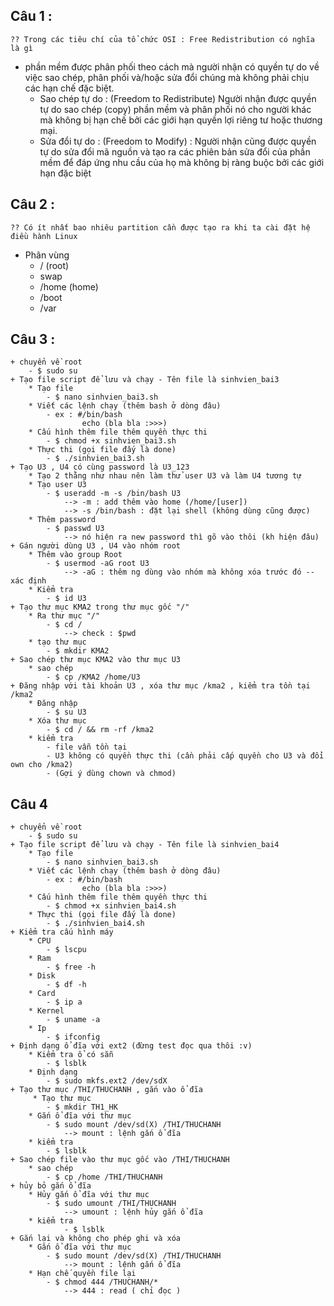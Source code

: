 ## Câu 1 : 
    ?? Trong các tiêu chí của tổ chức OSI : Free Redistribution có nghĩa là gì 
+ phần mềm được phân phối theo cách mà người nhận có quyền tự do về việc sao    chép, phân phối và/hoặc sửa đổi chúng mà không phải chịu các hạn chế đặc biệt.
    * Sao chép tự do : (Freedom to Redistribute)
        Người nhận được quyền tự do sao chép (copy) phần mềm và phân phối nó cho người khác mà không bị hạn chế bởi các giới hạn quyền lợi riêng tư hoặc thương mại.
    * Sửa đổi tự do : (Freedom to Modify)
        : Người nhận cũng được quyền tự do sửa đổi mã nguồn và tạo ra các phiên bản sửa đổi của phần mềm để đáp ứng nhu cầu của họ mà không bị ràng buộc bởi các giới hạn đặc biệt


## Câu 2 : 
    ?? Có ít nhất bao nhiêu partition cần được tạo ra khi ta cài đặt hệ điều hành Linux 
+ Phân vùng
    * / (root)
    * swap 
    * /home (home)
    * /boot
    * /var

## Câu 3 : 
    + chuyển về root 
        - $ sudo su 
    + Tạo file script để lưu và chạy - Tên file là sinhvien_bai3
        * Tạo file 
            - $ nano sinhvien_bai3.sh
        * Viết các lệnh chạy (thêm bash ở dòng đâu)
            - ex : #/bin/bash
                    echo (bla bla :>>>)
        * Cấu hình thêm file thêm quyền thực thi
            - $ chmod +x sinhvien_bai3.sh
        * Thực thi (gọi file đấy là done)
            - $ ./sinhvien_bai3.sh
    + Tạo U3 , U4 có cùng password là U3_123
        * Tạo 2 thằng như nhau nên làm thử user U3 và làm U4 tương tự 
        * Tạo user U3 
            - $ useradd -m -s /bin/bash U3
                --> -m : add thêm vào home (/home/[user])
                --> -s /bin/bash : đặt lại shell (không dùng cũng được)
        * Thêm password
            - $ passwd U3
                --> nó hiện ra new password thì gõ vào thôi (kh hiện đâu)
    + Gán người dùng U3 , U4 vào nhóm root
        * Thêm vào group Root 
            - $ usermod -aG root U3
                --> -aG : thêm ng dùng vào nhóm mà không xóa trước đó -- xác định 
        * Kiểm tra
            - $ id U3
    + Tạo thư mục KMA2 trong thư mục gốc "/"
        * Ra thư mục "/"
            - $ cd /
                --> check : $pwd
        * tạo thư mục 
            - $ mkdir KMA2
    + Sao chép thư mục KMA2 vào thư mục U3
        * sao chép 
            - $ cp /KMA2 /home/U3
    + Đăng nhập với tài khoản U3 , xóa thư mục /kma2 , kiểm tra tồn tại /kma2
        * Đăng nhập 
            - $ su U3
        * Xóa thư mục 
            - $ cd / && rm -rf /kma2
        * kiểm tra
            - file vẫn tồn tại 
            - U3 không có quyền thực thi (cần phải cấp quyền cho U3 và đổi own cho /kma2)
            - (Gợi ý dùng chown và chmod)
    
## Câu 4
    + chuyển về root 
        - $ sudo su 
    + Tạo file script để lưu và chạy - Tên file là sinhvien_bai4
        * Tạo file 
            - $ nano sinhvien_bai3.sh
        * Viết các lệnh chạy (thêm bash ở dòng đâu)
            - ex : #/bin/bash
                    echo (bla bla :>>>)
        * Cấu hình thêm file thêm quyền thực thi
            - $ chmod +x sinhvien_bai4.sh
        * Thực thi (gọi file đấy là done)
            - $ ./sinhvien_bai4.sh
    + Kiểm tra cấu hình máy 
        * CPU
            - $ lscpu
        * Ram 
            - $ free -h
        * Disk
            - $ df -h
        * Card
            - $ ip a
        * Kernel
            - $ uname -a
        * Ip
            - $ ifconfig
    + Định dạng ổ đĩa với ext2 (đừng test đọc qua thôi :v)
        * Kiểm tra ổ có sẵn 
            - $ lsblk 
        * Định dạng
            - $ sudo mkfs.ext2 /dev/sdX
    + Tạo thư mục /THI/THUCHANH , gắn vào ổ đĩa 
         * Tạo thư mục 
            - $ mkdir TH1_HK
        * Gắn ổ đĩa với thư mục
            - $ sudo mount /dev/sd(X) /THI/THUCHANH
                --> mount : lệnh gắn ổ đĩa 
        * kiểm tra 
            - $ lsblk 
    + Sao chép file vào thư mục gốc vào /THI/THUCHANH
        * sao chép
            - $ cp /home /THI/THUCHANH
    + hủy bỏ gắn ổ đĩa 
        * Hủy gắn ổ đĩa với thư mục
            - $ sudo umount /THI/THUCHANH
                --> umount : lệnh hủy gắn ổ đĩa 
        * kiểm tra 
                - $ lsblk 
    + Gắn lại và không cho phép ghi và xóa 
        * Gắn ổ đĩa với thư mục
            - $ sudo mount /dev/sd(X) /THI/THUCHANH
                --> mount : lệnh gắn ổ đĩa 
        * Hạn chế quyền file lại 
            - $ chmod 444 /THUCHANH/*
                --> 444 : read ( chỉ đọc )